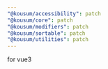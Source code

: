 ```yaml
---
"@kousum/accessibility": patch
"@kousum/core": patch
"@kousum/modifiers": patch
"@kousum/sortable": patch
"@kousum/utilities": patch
---
```


for vue3
